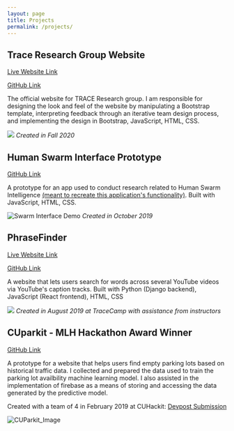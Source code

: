 ```yaml
---
layout: page
title: Projects
permalink: /projects/
---
```


## Trace Research Group Website
[Live Website Link](https://computing.clemson.edu/trace/)

[GitHub Link](https://github.com/StphnRssll/trace-lab-website)

The official website for TRACE Research group. I am responsible for designing the look and feel of the website by manipulating a Bootstrap template, interpreting feedback through an iterative team design process, and implementing the design in Bootstrap, JavaScript, HTML, CSS.

[<img src="https://i.ibb.co/yf6s9rX/trace-screenshot.png">](https://computing.clemson.edu/trace/)
*Created in Fall 2020*


## Human Swarm Interface Prototype
[GitHub Link](https://github.com/StphnRssll/Swarm_Interface_Prototype)

A prototype for an app used to conduct research related to Human Swarm Intelligence [(meant to recreate this application's functionality)](https://i.imgur.com/4oXwM82.gif?noredirect). Built with JavaScript, HTML, CSS.


![Swarm Interface Demo](https://media.giphy.com/media/Rk1zBGIXaq5sYn2Clx/giphy.gif)
*Created in October 2019*

## PhraseFinder
[Live Website Link](https://phrasefinder.net/)

[GitHub Link](https://github.com/StphnRssll/PhraseFinder/)

A website that lets users search for words across several YouTube videos via YouTube's caption tracks. Built with Python (Django backend), JavaScript (React frontend), HTML, CSS

[<img src="https://camo.githubusercontent.com/92342db99dbaeb0e6a8d00de7a3615eea77d5ea9/68747470733a2f2f692e6962622e636f2f7274717a6871702f686f6d65706167652e706e67">](https://phrasefinder.net/)
*Created in August 2019 at TraceCamp with assistance from instructors*


## CUparkit - MLH Hackathon Award Winner
[GitHub Link](https://github.com/CUparkit)

A prototype for a website that helps users find empty parking lots based on historical traffic data. I collected and prepared the data used to train the parking lot availbility machine learning model. I also assisted in the implementation of firebase as a means of storing and accessing the data generated by the predictive model.

Created with a team of 4 in February 2019 at CUHackit: [Devpost Submission](https://devpost.com/software/cuparkit)

![CUParkit_Image](https://i.ibb.co/jfWDgSK/2parkitscreenshots.png) 
